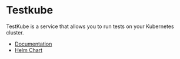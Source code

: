 # Testkube

TestKube is a service that allows you to run tests on your Kubernetes cluster.

- [Documentation](https://docs.testkube.io)
- [Helm Chart](https://github.com/kubeshop/helm-charts/tree/develop/charts/testkube)
